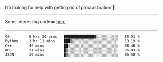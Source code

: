 I’m looking for help with getting rid of procrastination 🤔

-----

Some interesting code :arrow_right: [here](https://github.com/zhen8838/playground)

-----

<!--START_SECTION:waka-->

```txt
C#         5 hrs 20 mins   ██████████████▓░░░░░░░░░░   58.91 %
Python     1 hr 11 mins    ███▒░░░░░░░░░░░░░░░░░░░░░   13.19 %
C++        46 mins         ██░░░░░░░░░░░░░░░░░░░░░░░   08.46 %
XML        31 mins         █▒░░░░░░░░░░░░░░░░░░░░░░░   05.83 %
JSON       30 mins         █▒░░░░░░░░░░░░░░░░░░░░░░░   05.58 %
```

<!--END_SECTION:waka-->

<!--
**zhen8838/zhen8838** is a ✨ _special_ ✨ repository because its `README.md` (this file) appears on your GitHub profile.

Here are some ideas to get you started:

- 🔭 I’m currently working on ...
- 🌱 I’m currently learning ...
- 👯 I’m looking to collaborate on ...
 ...
- 💬 Ask me about ...
- 📫 How to reach me: ...
- 😄 Pronouns: ...
- ⚡ Fun fact: ...
-->
